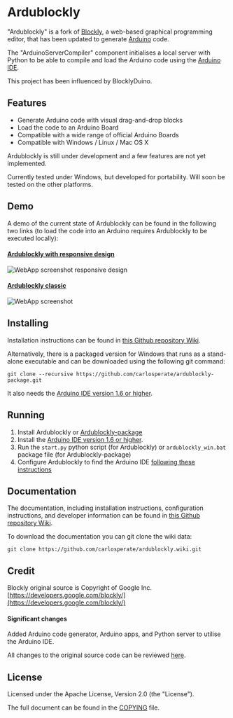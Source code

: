 # Ardublockly
"Ardublockly" is a fork of [Blockly](https://developers.google.com/blockly/), a web-based graphical programming editor, that has been updated to generate [Arduino](http://www.arduino.cc/) code.

The "ArduinoServerCompiler" component initialises a local server with Python to be able to compile and load the Arduino code using the [Arduino IDE](http://arduino.cc/en/main/software).

This project has been influenced by BlocklyDuino.


## Features
* Generate Arduino code with visual drag-and-drop blocks
* Load the code to an Arduino Board
* Compatible with a wide range of official Arduino Boards
* Compatible with Windows / Linux / Mac OS X

Ardublockly is still under development and a few features are not yet implemented.

Currently tested under Windows, but developed for portability. Will soon be tested on the other platforms.


## Demo
A demo of the current state of Ardublockly can be found in the following two links (to load the code into an Arduino requires Ardublockly to be executed locally):

#### [Ardublockly with responsive design](http://carlosperate.github.io/ardublockly/ardublockly/apps/arduino/index.html)
![WebApp screenshot responsive design](http://carlosperate.github.io/ardublockly/images/screenshot_material_all_small.jpg "Ardublockly with responsive design")

#### [Ardublockly classic](http://carlosperate.github.io/ardublockly/ardublockly/apps/arduino_classic/index.html)
![WebApp screenshot](http://carlosperate.github.io/ardublockly/images/screenshot_1.png "Ardublockly")



## Installing
Installation instructions can be found in [this Github repository Wiki](https://github.com/carlosperate/ardublockly/wiki/Installing-Ardublockly).

Alternatively, there is a packaged version for Windows that runs as a stand-alone executable and can be downloaded using the following git command:
```
git clone --recursive https://github.com/carlosperate/ardublockly-package.git
```

It also needs the [Arduino IDE version 1.6 or higher](http://arduino.cc/en/main/software).


## Running
1. Install Ardublockly or [Ardublockly-package](https://github.com/carlosperate/ardublockly-package)
2. Install the [Arduino IDE version 1.6 or higher](http://arduino.cc/en/main/software).
3. Run the `start.py` python script (for Ardublockly) or `ardublockly_win.bat` package file (for Ardublockly-package)
3. Configure Ardublockly to find the Arduino IDE [following these instructions](https://github.com/carlosperate/ardublockly/wiki/Configure-Ardublockly)


## Documentation
The documentation, including installation instructions, configuration instructions, and developer information can be found in [this Github repository Wiki](https://github.com/carlosperate/ardublockly/wiki).

To download the documentation you can git clone the wiki data:
```
git clone https://github.com/carlosperate/ardublockly.wiki.git
```


## Credit
Blockly original source is Copyright of Google Inc. [https://developers.google.com/blockly/](https://developers.google.com/blockly/)

#### Significant changes
Added Arduino code generator, Arduino apps, and Python server to utilise the Arduino IDE.

All changes to the original source code can be reviewed [here](https://github.com/carlosperate/ardublockly/compare/blockly-original...master).


## License
Licensed under the Apache License, Version 2.0 (the "License").

The full document can be found in the [COPYING](https://github.com/carlosperate/ardublockly/blob/master/COPYING) file.
